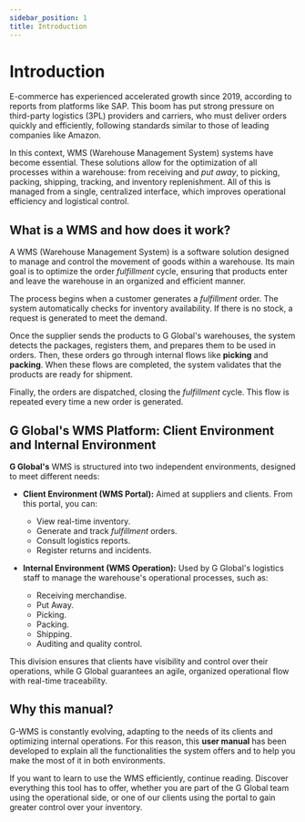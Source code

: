 ```yaml
---
sidebar_position: 1
title: Introduction
---
```


# Introduction

E-commerce has experienced accelerated growth since 2019, according to reports from platforms like SAP. This boom has put strong pressure on third-party logistics (3PL) providers and carriers, who must deliver orders quickly and efficiently, following standards similar to those of leading companies like Amazon.

In this context, WMS (Warehouse Management System) systems have become essential. These solutions allow for the optimization of all processes within a warehouse: from receiving and *put away*, to picking, packing, shipping, tracking, and inventory replenishment. All of this is managed from a single, centralized interface, which improves operational efficiency and logistical control.

## What is a WMS and how does it work?

A WMS (Warehouse Management System) is a software solution designed to manage and control the movement of goods within a warehouse. Its main goal is to optimize the order *fulfillment* cycle, ensuring that products enter and leave the warehouse in an organized and efficient manner.

The process begins when a customer generates a *fulfillment* order. The system automatically checks for inventory availability. If there is no stock, a request is generated to meet the demand.

Once the supplier sends the products to G Global's warehouses, the system detects the packages, registers them, and prepares them to be used in orders. Then, these orders go through internal flows like **picking** and **packing**. When these flows are completed, the system validates that the products are ready for shipment.

Finally, the orders are dispatched, closing the *fulfillment* cycle. This flow is repeated every time a new order is generated.

## G Global's WMS Platform: Client Environment and Internal Environment

**G Global's** WMS is structured into two independent environments, designed to meet different needs:

- **Client Environment (WMS Portal):** Aimed at suppliers and clients. From this portal, you can:
  - View real-time inventory.
  - Generate and track *fulfillment* orders.
  - Consult logistics reports.
  - Register returns and incidents.

- **Internal Environment (WMS Operation):** Used by G Global's logistics staff to manage the warehouse's operational processes, such as:
  - Receiving merchandise.
  - Put Away.
  - Picking.
  - Packing.
  - Shipping.
  - Auditing and quality control.

This division ensures that clients have visibility and control over their operations, while G Global guarantees an agile, organized operational flow with real-time traceability.

## Why this manual?

G-WMS is constantly evolving, adapting to the needs of its clients and optimizing internal operations. For this reason, this **user manual** has been developed to explain all the functionalities the system offers and to help you make the most of it in both environments.

If you want to learn to use the WMS efficiently, continue reading. Discover everything this tool has to offer, whether you are part of the G Global team using the operational side, or one of our clients using the portal to gain greater control over your inventory.